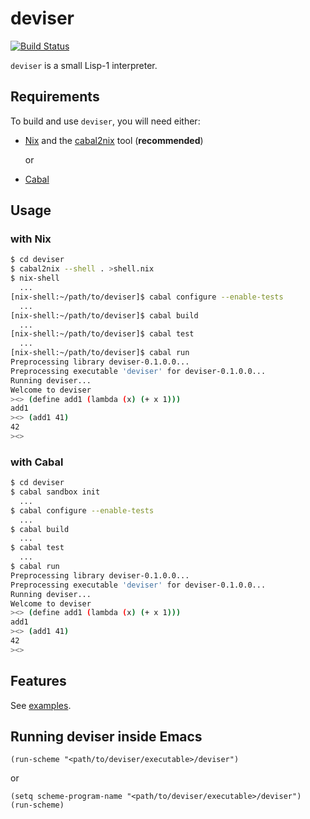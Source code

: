 # deviser

[![Build Status](https://travis-ci.org/henrytill/deviser.svg?branch=master)](https://travis-ci.org/henrytill/deviser)

`deviser` is a small Lisp-1 interpreter.

## Requirements

To build and use `deviser`, you will need either:

* [Nix](http://nixos.org/nix/) and the [cabal2nix](https://github.com/NixOS/cabal2nix) tool (**recommended**)

  or

* [Cabal](https://www.haskell.org/cabal/)

## Usage

### with Nix

```sh
$ cd deviser
$ cabal2nix --shell . >shell.nix
$ nix-shell
  ...
[nix-shell:~/path/to/deviser]$ cabal configure --enable-tests
  ...
[nix-shell:~/path/to/deviser]$ cabal build
  ...
[nix-shell:~/path/to/deviser]$ cabal test
  ...
[nix-shell:~/path/to/deviser]$ cabal run
Preprocessing library deviser-0.1.0.0...
Preprocessing executable 'deviser' for deviser-0.1.0.0...
Running deviser...
Welcome to deviser
><> (define add1 (lambda (x) (+ x 1)))
add1
><> (add1 41)
42
><>

```

### with Cabal

```sh
$ cd deviser
$ cabal sandbox init
  ...
$ cabal configure --enable-tests
  ...
$ cabal build
  ...
$ cabal test
  ...
$ cabal run
Preprocessing library deviser-0.1.0.0...
Preprocessing executable 'deviser' for deviser-0.1.0.0...
Running deviser...
Welcome to deviser
><> (define add1 (lambda (x) (+ x 1)))
add1
><> (add1 41)
42
><>
```

## Features

See [examples](examples).

## Running deviser inside Emacs

```elisp
(run-scheme "<path/to/deviser/executable>/deviser")
```

or

```elisp
(setq scheme-program-name "<path/to/deviser/executable>/deviser")
(run-scheme)
```
